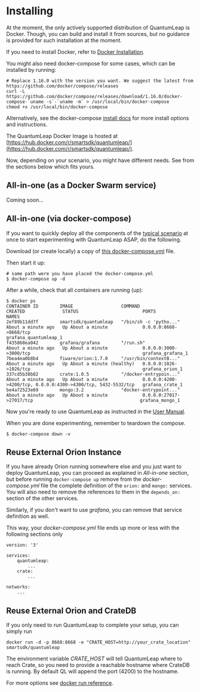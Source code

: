 # Installing

At the moment, the only actively supported distribution of QuantumLeap is Docker. Though, you can build and install it from sources, but no guidance is provided for such installation at the moment.

If you need to install Docker, refer to [Docker Installation](https://docs.docker.com/engine/installation/).

You might also need docker-compose for some cases, which can be installed by running:

    # Replace 1.16.0 with the version you want. We suggest the latest from https://github.com/docker/compose/releases
    curl -L https://github.com/docker/compose/releases/download/1.16.0/docker-compose-`uname -s`-`uname -m` > /usr/local/bin/docker-compose
    chmod +x /usr/local/bin/docker-compose

Alternatively, see the docker-compose [install docs](https://docs.docker.com/compose/install/) for more install options and instructions.

The QuantumLeap Docker Image is hosted at [https://hub.docker.com/r/smartsdk/quantumleap/](https://hub.docker.com/r/smartsdk/quantumleap/).

Now, depending on your scenario, you might have different needs. See from the sections below which fits yours.


## All-in-one (as a Docker Swarm service)

Coming soon...


## All-in-one (via docker-compose)

If you want to quickly deploy all the components of the [typical scenario](../index.md) at once to start experimenting with QuantumLeap ASAP, do the following.

Download (or create locally) a copy of [this docker-compose.yml](https://raw.githubusercontent.com/smartsdk/ngsi-timeseries-api/master/experiments/grafana/docker-compose.yml) file.

Then start it up:

    # same path were you have placed the docker-compose.yml
    $ docker-compose up -d

After a while, check that all containers are running (up):

    $ docker ps
    CONTAINER ID        IMAGE                  COMMAND                  CREATED              STATUS                        PORTS                                                           NAMES
    2ef89b11dd7f        smartsdk/quantumleap   "/bin/sh -c 'pytho..."   About a minute ago   Up About a minute             0.0.0.0:8668->8668/tcp                                          grafana_quantumleap_1
    f435868ea042        grafana/grafana        "/run.sh"                About a minute ago   Up About a minute             0.0.0.0:3000->3000/tcp                                          grafana_grafana_1
    7bea4ea0b8b4        fiware/orion:1.7.0     "/usr/bin/contextB..."   About a minute ago   Up About a minute (healthy)   0.0.0.0:1026->1026/tcp                                          grafana_orion_1
    337cd5b38b82        crate:1.0.5            "/docker-entrypoin..."   About a minute ago   Up About a minute             0.0.0.0:4200->4200/tcp, 0.0.0.0:4300->4300/tcp, 5432-5532/tcp   grafana_crate_1
    be4a72523e69        mongo:3.2              "docker-entrypoint..."   About a minute ago   Up About a minute             0.0.0.0:27017->27017/tcp                                        grafana_mongo_1

Now you're ready to use QuantumLeap as instructed in the [User Manual](../user/index.md).

When you are done experimenting, remember to teardown the compose.

    $ docker-compose down -v


## Reuse External Orion Instance

If you have already Orion running somewhere else and you just want to deploy QuantumLeap, you can proceed as explained in *All-in-one* section, but before running ```docker-compose up``` remove from the *docker-compose.yml* file the complete definition of the ```orion:``` and ```mongo:``` services. You will also need to remove the references to them in the ```depends_on:``` section of the other services.

Similarly, if you don't want to use *grafana*, you can remove that service definition as well.

This way, your *docker-compose.yml* file ends up more or less with the following sections only

    version: '3'

    services:
        quantumleap:
            ...
        crate:
            ...

    networks:
        ...

## Reuse External Orion and CrateDB

If you only need to run QuantumLeap to complete your setup, you can simply run

    docker run -d -p 8668:8668 -e "CRATE_HOST=http://your_crate_location" smartsdk/quantumleap

The environment variable *CRATE_HOST* will tell QuantumLeap where to reach Crate, so you need to provide a reachable hostname where CrateDB is running. By default QL will append the port (4200) to the hostname.

For more options see [docker run reference](https://docs.docker.com/engine/reference/run/).
